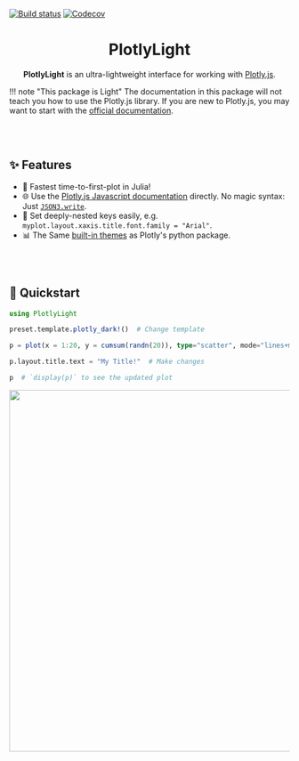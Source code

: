 [![Build status](https://github.com/JuliaComputing/PlotlyLight.jl/workflows/CI/badge.svg)](https://github.com/JuliaComputing/PlotlyLight.jl/actions?query=workflow%3ACI+branch%3Amaster)
[![Codecov](https://codecov.io/gh/JuliaComputing/PlotlyLight.jl/branch/master/graph/badge.svg)](https://codecov.io/gh/JuliaComputing/PlotlyLight.jl)

<h1 align="center">PlotlyLight</h1>

<p align="center"><b>PlotlyLight</b> is an ultra-lightweight interface for working with <a href="https://plotly.com/javascript">Plotly.js</a>.</p>

!!! note "This package is Light"
    The documentation in this package will not teach you how to use the Plotly.js library.  If you are new to Plotly.js, you may want to start with the [official documentation](https://plotly.com/javascript/).


<br><br>

## ✨ Features

- 🚀 Fastest time-to-first-plot in Julia!
- 🌐 Use the [Plotly.js Javascript documentation](https://plotly.com/javascript/) directly.  No magic syntax: Just [`JSON3.write`](https://github.com/quinnj/JSON3.jl).
- 📂 Set deeply-nested keys easily, e.g. `myplot.layout.xaxis.title.font.family = "Arial"`.
- 📊 The Same [built-in themes](https://plotly.com/python/templates/) as Plotly's python package.

<br><br>

## 🚀 Quickstart

```julia
using PlotlyLight

preset.template.plotly_dark!()  # Change template

p = plot(x = 1:20, y = cumsum(randn(20)), type="scatter", mode="lines+markers")  # Make plot

p.layout.title.text = "My Title!"  # Make changes

p  # `display(p)` to see the updated plot
```


<p align="center">
    <img width=650 src="https://user-images.githubusercontent.com/8075494/213164013-3ba1a108-122a-4339-a0a2-fa2175fa06e3.png">
</p>
